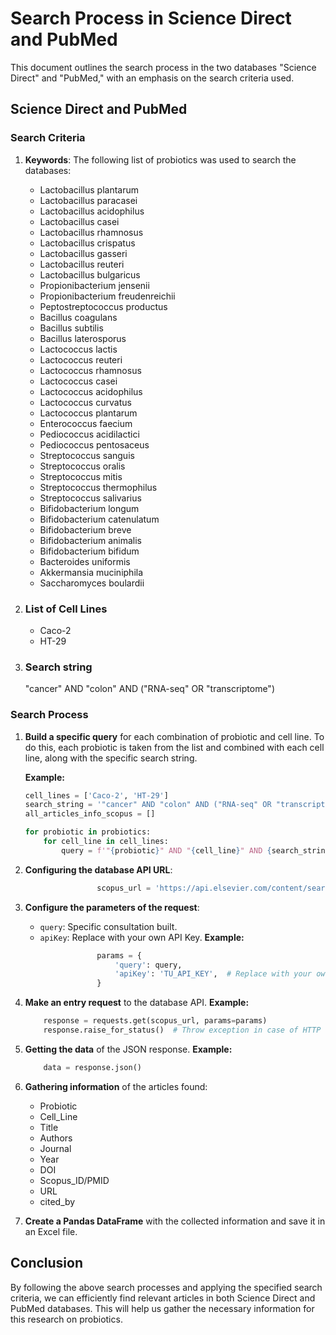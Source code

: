 # Search Process in Science Direct and PubMed

This document outlines the search process in the two databases "Science Direct" and "PubMed," with an emphasis on the search criteria used.

## Science Direct and PubMed

### Search Criteria
1. **Keywords**: The following list of probiotics was used to search the databases:
    - Lactobacillus plantarum
    - Lactobacillus paracasei
    - Lactobacillus acidophilus
    - Lactobacillus casei
    - Lactobacillus rhamnosus
    - Lactobacillus crispatus
    - Lactobacillus gasseri
    - Lactobacillus reuteri
    - Lactobacillus bulgaricus
    - Propionibacterium jensenii
    - Propionibacterium freudenreichii
    - Peptostreptococcus productus
    - Bacillus coagulans
    - Bacillus subtilis
    - Bacillus laterosporus
    - Lactococcus lactis
    - Lactococcus reuteri
    - Lactococcus rhamnosus
    - Lactococcus casei
    - Lactococcus acidophilus
    - Lactococcus curvatus
    - Lactococcus plantarum
    - Enterococcus faecium
    - Pediococcus acidilactici
    - Pediococcus pentosaceus
    - Streptococcus sanguis
    - Streptococcus oralis
    - Streptococcus mitis
    - Streptococcus thermophilus
    - Streptococcus salivarius
    - Bifidobacterium longum
    - Bifidobacterium catenulatum
    - Bifidobacterium breve
    - Bifidobacterium animalis
    - Bifidobacterium bifidum
    - Bacteroides uniformis
    - Akkermansia muciniphila
    - Saccharomyces boulardii

2.  ### List of Cell Lines
    - Caco-2
    - HT-29

3. ### Search string
    "cancer" AND "colon" AND ("RNA-seq" OR "transcriptome")

### Search Process
1. **Build a specific query** for each combination of probiotic and cell line. To do this, each probiotic is taken from the list and combined with each cell line, along with the specific search string.

    **Example:**

    ```python
    cell_lines = ['Caco-2', 'HT-29']
    search_string = '"cancer" AND "colon" AND ("RNA-seq" OR "transcriptome")'
    all_articles_info_scopus = []

    for probiotic in probiotics:
        for cell_line in cell_lines:
            query = f'"{probiotic}" AND "{cell_line}" AND {search_string}'
    ```

2. **Configuring the database API URL**:
    ```python
                    scopus_url = 'https://api.elsevier.com/content/search/scopus'
    ```
3. **Configure the parameters of the request**:
    - `query`: Specific consultation built.
    - `apiKey`: Replace with your own API Key.
    **Example:**
    ```python
                    params = {
                        'query': query,
                        'apiKey': 'TU_API_KEY',  # Replace with your own API Key
                    }    
    ```
4. **Make an entry request** to the database API.
    **Example:**
    ```python
        response = requests.get(scopus_url, params=params)
        response.raise_for_status()  # Throw exception in case of HTTP error
    ```
5. **Getting the data** of the JSON response.
    **Example:**
    ```python
        data = response.json()
    ```
6. **Gathering information** of the articles found:
    - Probiotic
    - Cell_Line
    - Title
    - Authors
    - Journal
    - Year
    - DOI
    - Scopus_ID/PMID
    - URL
    - cited_by
7. **Create a Pandas DataFrame** with the collected information and save it in an Excel file.

## Conclusion

By following the above search processes and applying the specified search criteria, we can efficiently find relevant articles in both Science Direct and PubMed databases. This will help us gather the necessary information for this research on probiotics.